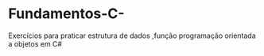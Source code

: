 # Fundamentos-C-
Exercícios para praticar estrutura de dados ,função programação orientada a objetos em C#
